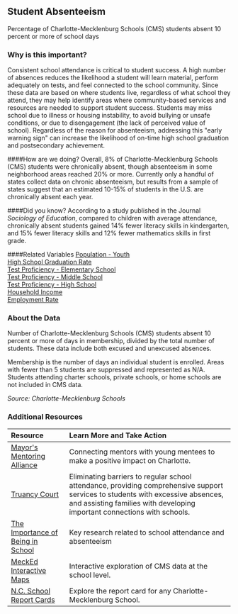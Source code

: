 ## Student Absenteeism
Percentage of Charlotte-Mecklenburg Schools (CMS) students absent 10 percent or more of school days

### Why is this important?
Consistent school attendance is critical to student success. A high number of absences reduces the likelihood a student will learn material, perform adequately on tests, and feel connected to the school community. Since these data are based on where students live, regardless of what school they attend, they may help identify areas where community-based services and resources are needed to support student success. Students may miss school due to illness or housing instability, to avoid bullying or unsafe conditions, or due to disengagement (the lack of perceived value of school). Regardless of the reason for absenteeism, addressing this "early warning sign" can increase the likelihood of on-time high school graduation and postsecondary achievement. 

####How are we doing?
Overall, 8% of Charlotte-Mecklenburg Schools (CMS) students were chronically absent, though absenteeism in some neighborhood areas reached 20% or more. Currently only a handful of states collect data on chronic absenteeism, but results from a sample of states suggest that an estimated 10-15% of students in the U.S. are chronically absent each year. 

####Did you know? 
According to a study published in the Journal *Sociology of Education*, compared to children with average attendance, chronically absent students gained 14% fewer literacy skills in kindergarten, and 15% fewer literacy skills and 12% fewer mathematics skills in first grade.

####Related Variables
<a href="javascript:void(0)" onclick="model.metricId = 'm12'">Population - Youth</a>  
<a href="javascript:void(0)" onclick="model.metricId = 'm65'">High School Graduation Rate</a>  
<a href="javascript:void(0)" onclick="model.metricId = 'm62'">Test Proficiency - Elementary School</a>  
<a href="javascript:void(0)" onclick="model.metricId = 'm63'">Test Proficiency - Middle School</a>  
<a href="javascript:void(0)" onclick="model.metricId = 'm64'">Test Proficiency - High School</a>  
<a href="javascript:void(0)" onclick="model.metricId = 'm37'">Household Income</a>  
<a href="javascript:void(0)" onclick="model.metricId = 'm38'">Employment Rate</a>  

###   About the Data
Number of Charlotte-Mecklenburg Schools (CMS) students absent 10 percent or more of days in membership, divided by the total number of students. These data include both excused and unexcused absences. 

Membership is the number of days an individual student is enrolled. Areas with fewer than 5 students are suppressed and represented as N/A. Students attending charter schools, private schools, or home schools are not included in CMS data.

_Source: Charlotte-Mecklenburg Schools_

### Additional Resources
|Resource | Learn More and Take Action | 
|:--- | :--- |
|[Mayor's Mentoring Alliance](http://charmeck.org/city/charlotte/mayor/MentoringAlliance/Pages/default.aspx)| Connecting mentors with young mentees to make a positive impact on Charlotte.
|[Truancy Court](http://www.cms.k12.nc.us/cmsdepartments/social-work/Pages/TruancyCourt.aspx)| Eliminating barriers to regular school attendance, providing comprehensive support services to students with excessive absences, and assisting families with developing important connections with schools.
|[The Importance of Being in School]( http://www.attendanceworks.org/research/)| Key research related to school attendance and absenteeism
|[MeckEd Interactive Maps](http://ui.uncc.edu/data/partner/mecked)|Interactive exploration of CMS data at the school level.
|[N.C. School Report Cards](http://www.ncreportcards.org/src/search.jsp?pYear=2012-2013&pList=1&pListVal=600%3ACharlotte-Mecklenburg+Schools+++++++++++&GO2=GO)| Explore the report card for any Charlotte-Mecklenburg School.



